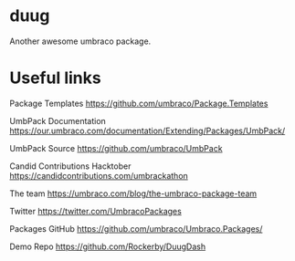 # duug 
Another awesome umbraco package. 

<!-- Tell us about your package here -->


# Useful links

Package Templates
https://github.com/umbraco/Package.Templates

UmbPack Documentation
https://our.umbraco.com/documentation/Extending/Packages/UmbPack/

UmbPack Source
https://github.com/umbraco/UmbPack

Candid Contributions Hacktober
https://candidcontributions.com/umbrackathon

The team
https://umbraco.com/blog/the-umbraco-package-team

Twitter
https://twitter.com/UmbracoPackages

Packages GitHub
https://github.com/umbraco/Umbraco.Packages/

Demo Repo
https://github.com/Rockerby/DuugDash
